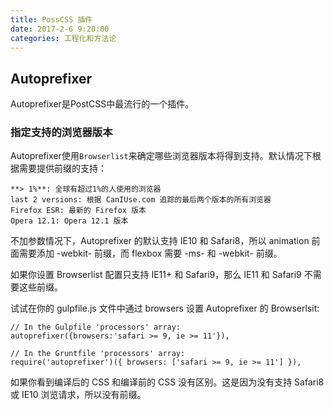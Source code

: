 ```yaml
---
title: PossCSS 插件
date: 2017-2-6 9:20:00
categories: 工程化和方法论
---
```



## Autoprefixer

Autoprefixer是PostCSS中最流行的一个插件。

### 指定支持的浏览器版本

Autoprefixer使用`Browserlist`来确定哪些浏览器版本将得到支持。默认情况下根据需要提供前缀的支持：

```
**> 1%**: 全球有超过1%的人使用的浏览器
last 2 versions: 根据 CanIUse.com 追踪的最后两个版本的所有浏览器
Firefox ESR: 最新的 Firefox 版本
Opera 12.1: Opera 12.1 版本
```

<!--more-->
    
不加参数情况下，Autoprefixer 的默认支持 IE10 和 Safari8，所以 animation 前面需要添加 -webkit- 前缀，而 flexbox 需要 -ms- 和 -webkit- 前缀。

如果你设置 Browserlist 配置只支持 IE11+ 和 Safari9，那么 IE11 和 Safari9 不需要这些前缀。

试试在你的 gulpfile.js 文件中通过 browsers 设置 Autoprefixer 的 Browserlsit:

```
// In the Gulpfile 'processors' array:
autoprefixer({browsers:'safari >= 9, ie >= 11'}),

// In the Gruntfile 'processors' array:
require('autoprefixer')({ browsers: ['safari >= 9, ie >= 11'] }),
```

如果你看到编译后的 CSS 和编译前的 CSS 没有区别。这是因为没有支持 Safari8 或 IE10 浏览请求，所以没有前缀。

